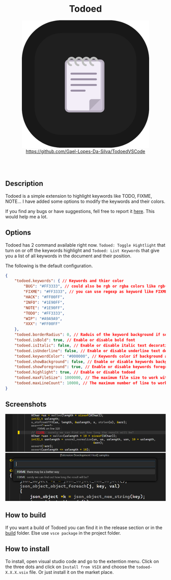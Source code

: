 <div align="center">
	<h1>Todoed</h1>
</div>

<div align="center">
	<img width="400px" src="./resources/logo.png" alt="">
</div>

<div align="center">
    <a href="https://github.com/Gael-Lopes-Da-Silva/TodoedVSCode">https://github.com/Gael-Lopes-Da-Silva/TodoedVSCode</a>
</div>

<br>

<div align="center">
	<img src="https://img.shields.io/visual-studio-marketplace/r/gael-lopes-da-silva.todoed?style=for-the-badge&labelColor=000000" alt="">
	<img src="https://img.shields.io/visual-studio-marketplace/i/gael-lopes-da-silva.todoed?style=for-the-badge&labelColor=000000" alt="">
	<img src="https://img.shields.io/visual-studio-marketplace/d/gael-lopes-da-silva.todoed?style=for-the-badge&labelColor=000000" alt="">
</div>

<div align="center">
	<a href="./LICENSE.md">
		<img src="https://img.shields.io/badge/license-BSD%203--Clause-blue?style=for-the-badge&labelColor=000000" alt="">
	</a>
</div>

Description
------------------------------------------------------------------

Todoed is a simple extension to highlight keywords like TODO, FIXME, NOTE... I have added some options to modify the keywords and their colors.

If you find any bugs or have suggestions, fell free to report it [here](https://github.com/Gael-Lopes-Da-Silva/TodoedVSCode/issues/new/choose). This would help me a lot.


Options
------------------------------------------------------------------

Todoed has 2 command available right now. `Todoed: Toggle Hightlight` that turn on or off the keywords highlight and `Todoed: List Keywords` that give you a list of all keywords in the document and their position.

The following is the default configuration.
~~~json
{
	"todoed.keywords": { // Keywords and thier color
		"BUG": "#FF3333", // could also be rgb or rgba colors like rgb(255, 51, 51) or rgba(255, 51, 51, 50%)
		"FIXME": "#FF3333", // you can use regexp as keyword like FIXME-\\d+ to highlight FIXME-numbers
		"HACK": "#FF00FF",
		"INFO": "#1E90FF",
		"NOTE": "#1E90FF",
		"TODO": "#FF3333",
		"WIP": "#A9A9A9",
		"XXX": "#FF00FF"
	},
	"todoed.borderRadius": 0, // Raduis of the keyword background if set to true
	"todoed.isBold": true, // Enable or disable bold font
	"todoed.isItalic": false, // Enable or disable italic text decoration
	"todoed.isUnderline": false, // Enable or disable underline text decoration
	"todoed.keywordColor": "#000000", // Keywords color if background and foreground are set to true
	"todoed.showBackground": false, // Enable or disable keywords background
	"todoed.showForeground": true, // Enable or disable keywords foreground
	"todoed.highlight": true, // Enable or disable todoed
    "todoed.maxFileSize": 1000000, // The maximum file size to work with
    "todoed.maxLineCount": 10000, // The maximum number of line to work with
}
~~~


Screenshots
------------------------------------------------------------------

![](./screenshots/todoed_1.png)
![](./screenshots/todoed_2.png)


How to build
------------------------------------------------------------------

If you want a build of Todoed you can find it in the release section or in the [build](./build/) folder. Else use `vsce package` in the project folder.


How to install
------------------------------------------------------------------

To install, open visual studio code and go to the extention menu. Click on the three dots and click on `Install from VSIX` and choose the `todoed-X.X.X.vsix` file. Or just install it on the market place.